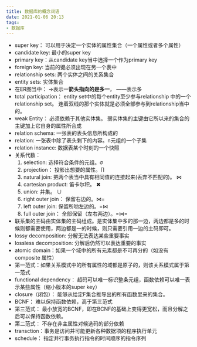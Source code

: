 ```yaml
---
title: 数据库的概念词语
date: 2021-01-06 20:13
tags:
- 数据库
---
```



+ super key： 可以用于决定一个实体的属性集合（一个属性或者多个属性）
+ candidate key: 最小的super key
+ primary key：从candidate key当中选择一个作为primary key
+ foreign key: 当前的键必须出现在另一个表中
+ relationship sets: 两个实体之间的关系集合  
+ entity sets: 实体集合  
+ 在ER图当中： ->表示一**箭头指向的是多一**， ——表示多  
+ total participation： entity set中的每个entity至少参与relationship 中的一个relationship set。 连着双线的那个实体就是必须全部参与到relationship当中的。
+ weak Entity： 必须依赖于其他实体集。 弱实体集的主键由它所以来的集合的主键加上它自身的属性所合成
+ relation schema: 一张表的表头信息所构成的
+ relation: 一张表中除了表头剩下的内容。n元组的一个子集
+ relation instance: 数据表某个时刻的一个快照
+ 关系代数：
    1. selection: 选择符合条件的元组。σ
    2. projection： 投影出想要的属性。∏
    3. natural join: 把两个表当中具有相同值的连接起来(丢弃不匹配的)。 ⋈
    4. cartesian product: 笛卡尔积。 ✖
    5. union: 并集。 ∪
    6. right outer join： 保留右边的。⋈=
    7. left outer join: 保留所哟左边的。=⋈
    8. full outer join： 全部保留（左右两边）。=⋈=
+ 联系集的主码由实体集的主码组成。是实体集中多的那一边，两边都是多的时候则都需要使用，两边都是一的时候，则只需要引用一边的主码即可。
+ lossy decomposition: 分解无法表达某些重要事实
+ lossless decomposition: 分解后仍然可以表达重要的事实
+ atomic domain：如果一个域中的所有元素都是不可再分的（如没有composite 属性）
+ 第一范式：如果关系模式中的所有属性的域都是原子的，则该关系模式属于第一范式
+ functional dependency： 超码可以唯一标识整条元组，函数依赖可以唯一表示某些属性（缩小版本的super key）
+ closure（闭包）： 能够从给定F集合推导出的所有函数里来的集合。
+ BCNF： 难以保持函数依赖，高于第三范式
+ 第三范式： 最小放宽的BCNF，即在BCNF的基础上变得更宽松，而且分解之后可以保持函数依赖。
+ 第二范式： 不存在非主属性对候选码的部分依赖
+ transction：事务是访问并可能更新各种数据项的程序执行单元
+ schedule： 指定并行事务执行指令的时间顺序的指令序列